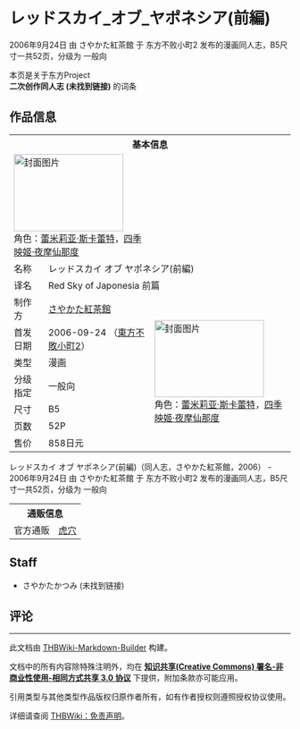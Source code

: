 # レッドスカイ_オブ_ヤポネシア(前編)

<!-- source html: G:\repos\THBWiki-Markdown-Builder\THBWikiMarkdown\Temp\main\a\a9\ns0%3A%E3%83%AC%E3%83%83%E3%83%89%E3%82%B9%E3%82%AB%E3%82%A4_%E3%82%AA%E3%83%96_%E3%83%A4%E3%83%9D%E3%83%8D%E3%82%B7%E3%82%A2%28%E5%89%8D%E7%B7%A8%29.html -->

2006年9月24日 由 さやかた紅茶館 于 东方不败小町2 发布的漫画同人志，B5尺寸一共52页，分级为 一般向

本页是关于东方Project  
 **二次创作同人志 (未找到链接)** 的词条

## 作品信息

<table><tbody><tr><th colspan="3">基本信息</th></tr><tr><td class="cover-artwork-mobile" colspan="2"><a href="./文件-レッドスカイ_オブ_ヤポネシア(前編)封面.jpg.md" class="image" title="封面图片"><img alt="封面图片" src="https://upload.thwiki.cc/thumb/9/9e/%E3%83%AC%E3%83%83%E3%83%89%E3%82%B9%E3%82%AB%E3%82%A4_%E3%82%AA%E3%83%96_%E3%83%A4%E3%83%9D%E3%83%8D%E3%82%B7%E3%82%A2%28%E5%89%8D%E7%B7%A8%29%E5%B0%81%E9%9D%A2.jpg/196px-%E3%83%AC%E3%83%83%E3%83%89%E3%82%B9%E3%82%AB%E3%82%A4_%E3%82%AA%E3%83%96_%E3%83%A4%E3%83%9D%E3%83%8D%E3%82%B7%E3%82%A2%28%E5%89%8D%E7%B7%A8%29%E5%B0%81%E9%9D%A2.jpg" decoding="async" loading="lazy" width="196" height="138" srcset="https://upload.thwiki.cc/thumb/9/9e/%E3%83%AC%E3%83%83%E3%83%89%E3%82%B9%E3%82%AB%E3%82%A4_%E3%82%AA%E3%83%96_%E3%83%A4%E3%83%9D%E3%83%8D%E3%82%B7%E3%82%A2%28%E5%89%8D%E7%B7%A8%29%E5%B0%81%E9%9D%A2.jpg/294px-%E3%83%AC%E3%83%83%E3%83%89%E3%82%B9%E3%82%AB%E3%82%A4_%E3%82%AA%E3%83%96_%E3%83%A4%E3%83%9D%E3%83%8D%E3%82%B7%E3%82%A2%28%E5%89%8D%E7%B7%A8%29%E5%B0%81%E9%9D%A2.jpg 1.5x, https://upload.thwiki.cc/thumb/9/9e/%E3%83%AC%E3%83%83%E3%83%89%E3%82%B9%E3%82%AB%E3%82%A4_%E3%82%AA%E3%83%96_%E3%83%A4%E3%83%9D%E3%83%8D%E3%82%B7%E3%82%A2%28%E5%89%8D%E7%B7%A8%29%E5%B0%81%E9%9D%A2.jpg/392px-%E3%83%AC%E3%83%83%E3%83%89%E3%82%B9%E3%82%AB%E3%82%A4_%E3%82%AA%E3%83%96_%E3%83%A4%E3%83%9D%E3%83%8D%E3%82%B7%E3%82%A2%28%E5%89%8D%E7%B7%A8%29%E5%B0%81%E9%9D%A2.jpg 2x" data-file-width="1280" data-file-height="900"></a><div class="cover-char">角色：<a href="./蕾米莉亚·斯卡蕾特.md" title="蕾米莉亚·斯卡蕾特">蕾米莉亚·斯卡蕾特</a>，<a href="./四季映姬·夜摩仙那度.md" title="四季映姬·夜摩仙那度">四季映姬·夜摩仙那度</a></div></td>
</tr><tr><td class="label">名称</td><td colspan="2"> レッドスカイ オブ ヤポネシア(前編) </td></tr><tr><td class="label">译名</td><td colspan="2"> Red Sky of Japonesia 前篇 </td></tr><tr><td class="label">制作方</td><td><a href="./さやかた紅茶館.md" title="さやかた紅茶館">さやかた紅茶館</a></td><td class="cover-artwork" rowspan="7" style="min-width:196px;"><a href="./文件-レッドスカイ_オブ_ヤポネシア(前編)封面.jpg.md" class="image" title="封面图片"><img alt="封面图片" src="https://upload.thwiki.cc/thumb/9/9e/%E3%83%AC%E3%83%83%E3%83%89%E3%82%B9%E3%82%AB%E3%82%A4_%E3%82%AA%E3%83%96_%E3%83%A4%E3%83%9D%E3%83%8D%E3%82%B7%E3%82%A2%28%E5%89%8D%E7%B7%A8%29%E5%B0%81%E9%9D%A2.jpg/196px-%E3%83%AC%E3%83%83%E3%83%89%E3%82%B9%E3%82%AB%E3%82%A4_%E3%82%AA%E3%83%96_%E3%83%A4%E3%83%9D%E3%83%8D%E3%82%B7%E3%82%A2%28%E5%89%8D%E7%B7%A8%29%E5%B0%81%E9%9D%A2.jpg" decoding="async" loading="lazy" width="196" height="138" srcset="https://upload.thwiki.cc/thumb/9/9e/%E3%83%AC%E3%83%83%E3%83%89%E3%82%B9%E3%82%AB%E3%82%A4_%E3%82%AA%E3%83%96_%E3%83%A4%E3%83%9D%E3%83%8D%E3%82%B7%E3%82%A2%28%E5%89%8D%E7%B7%A8%29%E5%B0%81%E9%9D%A2.jpg/294px-%E3%83%AC%E3%83%83%E3%83%89%E3%82%B9%E3%82%AB%E3%82%A4_%E3%82%AA%E3%83%96_%E3%83%A4%E3%83%9D%E3%83%8D%E3%82%B7%E3%82%A2%28%E5%89%8D%E7%B7%A8%29%E5%B0%81%E9%9D%A2.jpg 1.5x, https://upload.thwiki.cc/thumb/9/9e/%E3%83%AC%E3%83%83%E3%83%89%E3%82%B9%E3%82%AB%E3%82%A4_%E3%82%AA%E3%83%96_%E3%83%A4%E3%83%9D%E3%83%8D%E3%82%B7%E3%82%A2%28%E5%89%8D%E7%B7%A8%29%E5%B0%81%E9%9D%A2.jpg/392px-%E3%83%AC%E3%83%83%E3%83%89%E3%82%B9%E3%82%AB%E3%82%A4_%E3%82%AA%E3%83%96_%E3%83%A4%E3%83%9D%E3%83%8D%E3%82%B7%E3%82%A2%28%E5%89%8D%E7%B7%A8%29%E5%B0%81%E9%9D%A2.jpg 2x" data-file-width="1280" data-file-height="900"></a><div class="cover-char">角色：<a href="./蕾米莉亚·斯卡蕾特.md" title="蕾米莉亚·斯卡蕾特">蕾米莉亚·斯卡蕾特</a>，<a href="./四季映姬·夜摩仙那度.md" title="四季映姬·夜摩仙那度">四季映姬·夜摩仙那度</a></div></td>
</tr><tr><td class="label">首发日期</td><td>2006-09-24&#160;（<a href="/展会作品列表?e=%E4%B8%9C%E6%96%B9%E4%B8%8D%E8%B4%A5%E5%B0%8F%E7%94%BA%232">東方不敗小町2</a>）</td></tr><tr><td class="label">类型</td><td>漫画</td></tr><tr><td class="label">分级指定</td><td>一般向</td></tr><tr><td class="label">尺寸</td><td>B5</td></tr><tr><td class="label">页数</td><td>52P</td></tr><tr><td class="label">售价</td><td>858日元</td></tr></tbody></table>

レッドスカイ オブ ヤポネシア(前編)（同人志，さやかた紅茶館，2006） - 2006年9月24日 由 さやかた紅茶館 于 东方不败小町2 发布的漫画同人志，B5尺寸一共52页，分级为 一般向

<table><tbody><tr><th colspan="3">通贩信息</th></tr><tr><td class="label">官方通贩</td><td colspan="2"><a rel="nofollow" class="external text" href="https://ec.toranoana.jp/tora_r/ec/item/040010110313">虎穴</a></td></tr></tbody></table>



## Staff
- さやかたかつみ (未找到链接)


## 评论




---

此文档由 [THBWiki-Markdown-Builder](https://github.com/Delsin-Yu/THBWiki-Markdown-Builder) 构建。

文档中的所有内容除特殊注明外，均在 [**知识共享(Creative Commons) 署名-非商业性使用-相同方式共享 3.0 协议**](https://creativecommons.org/licenses/by-sa/3.0/deed.zh-hans) 下提供，附加条款亦可能应用。

引用类型与其他类型作品版权归原作者所有，如有作者授权则遵照授权协议使用。

详细请查阅 [THBWiki：免责声明](https://thbwiki.cc/THBWiki:%E5%85%8D%E8%B4%A3%E5%A3%B0%E6%98%8E)。

